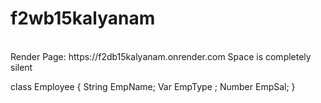 # f2wb15kalyanam
<br>
Render Page: https://f2db15kalyanam.onrender.com 
Space is completely silent

class Employee {
            String EmpName;
            Var EmpType ;
            Number EmpSal;
}